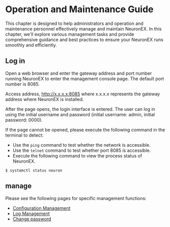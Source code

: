 # Operation and Maintenance Guide

This chapter is designed to help administrators and operation and maintenance personnel effectively manage and maintain NeuronEX. In this chapter, we'll explore various management tasks and provide comprehensive guidance and best practices to ensure your NeuronEX runs smoothly and efficiently.

## Log in

Open a web browser and enter the gateway address and port number running NeuronEX to enter the management console page. The default port number is 8085.

Access address, http://x.x.x.x:8085 where x.x.x.x represents the gateway address where NeuronEX is installed.

After the page opens, the login interface is entered. The user can log in using the initial username and password (initial username: admin, initial password: 0000).

If the page cannot be opened, please execute the following command in the terminal to detect:

* Use the `ping` command to test whether the network is accessible.
* Use the `telnet` command to test whether port 8085 is accessible.
* Execute the following command to view the process status of NeuronEX.

```
$ systemctl status neuron
```

## manage

Please see the following pages for specific management functions:

* [Configuration Management](./conf-management.md)
* [Log Management](./log-management.md)
* [Change password](./password.md)